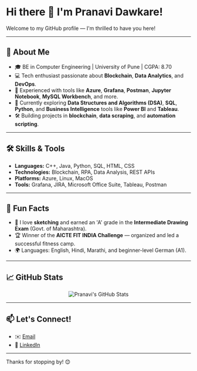 # Hi there 👋 I'm Pranavi Dawkare!

Welcome to my GitHub profile — I'm thrilled to have you here!

---

## 🚀 About Me

- 🎓 BE in Computer Engineering | University of Pune | CGPA: 8.70
- 💻 Tech enthusiast passionate about **Blockchain**, **Data Analytics**, and **DevOps**.
- 🔧 Experienced with tools like **Azure**, **Grafana**, **Postman**, **Jupyter Notebook**, **MySQL Workbench**, and more.
- 🌱 Currently exploring **Data Structures and Algorithms (DSA)**, **SQL**, **Python**, and **Business Intelligence** tools like **Power BI** and **Tableau**.
- 🛠️ Building projects in **blockchain**, **data scraping**, and **automation scripting**.

---

## 🛠️ Skills & Tools

- **Languages:** C++, Java, Python, SQL, HTML, CSS
- **Technologies:** Blockchain, RPA, Data Analysis, REST APIs
- **Platforms:** Azure, Linux, MacOS
- **Tools:** Grafana, JIRA, Microsoft Office Suite, Tableau, Postman

---

## 🧩 Fun Facts

- 🎨 I love **sketching** and earned an 'A' grade in the **Intermediate Drawing Exam** (Govt. of Maharashtra).
- 🏆 Winner of the **AICTE FIT INDIA Challenge** — organized and led a successful fitness camp.
- 🌍 Languages: English, Hindi, Marathi, and beginner-level German (A1).

---

## 📈 GitHub Stats

<p align="center">
  <img src="https://github-readme-stats.vercel.app/api?username=pranavid22&show_icons=true&theme=radical" alt="Pranavi's GitHub Stats" />
</p>

---

## 📫 Let's Connect!

- ✉️ [Email](pranavidawkare@gmail.com) 
- 🔗 [LinkedIn](https://www.linkedin.com/in/pranavi-dawkare-4884ba1b8/)

---

Thanks for stopping by! 😊
